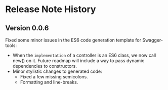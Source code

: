 # Release Note History

## Version 0.0.6
Fixed some minor issues in the ES6 code generation template for Swagger-tools:

  - When the `implementation` of a controller is an ES6 class, we now call new() on it.
    Future roadmap will include a way to pass dynamic dependencies to constructors.
  - Minor stylistic changes to generated code:
      - Fixed a few missing semicolons.
      - Formatting and line-breaks.
